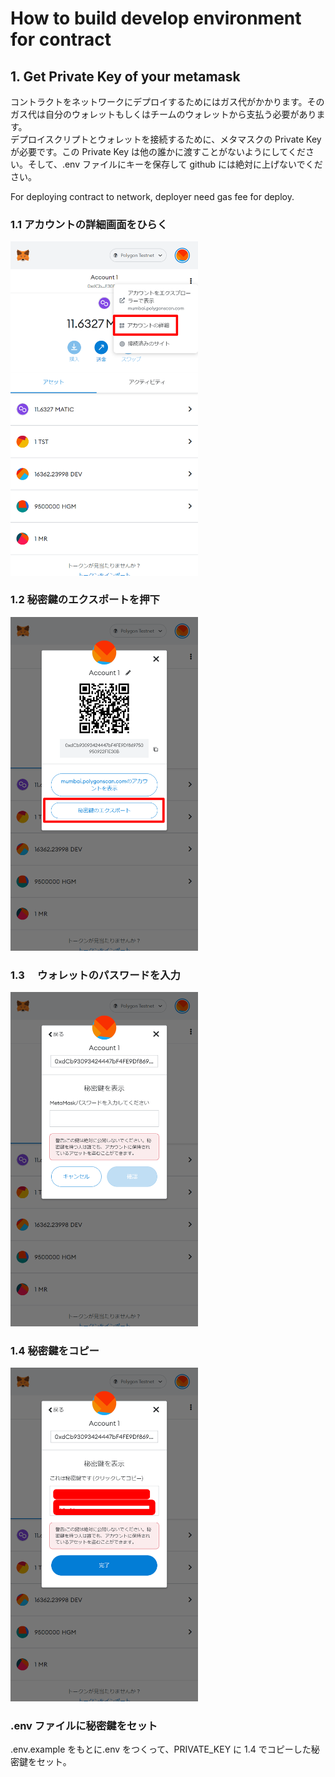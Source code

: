 # How to build develop environment for contract

## 1. Get Private Key of your metamask

コントラクトをネットワークにデプロイするためにはガス代がかかります。そのガス代は自分のウォレットもしくはチームのウォレットから支払う必要があります。  
デプロイスクリプトとウォレットを接続するために、メタマスクの Private Key が必要です。この Private Key は他の誰かに渡すことがないようにしてください。そして、.env ファイルにキーを保存して github には絶対に上げないでください。

For deploying contract to network, deployer need gas fee for deploy.

### 1.1 アカウントの詳細画面をひらく

<img src="./documentImages/privatekey_1.png" width="300px" />

### 1.2 秘密鍵のエクスポートを押下

<img src="./documentImages/privatekey_2.png" width="300px" />

### 1.3 　ウォレットのパスワードを入力

<img src="./documentImages/privatekey_3.png" width="300px" />

### 1.4 秘密鍵をコピー

<img src="./documentImages/privatekey_4.png" width="300px" />

### .env ファイルに秘密鍵をセット

.env.example をもとに.env をつくって、PRIVATE_KEY に 1.4 でコピーした秘密鍵をセット。
